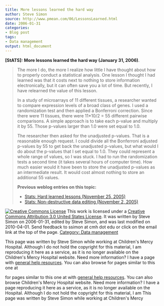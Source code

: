 ```yaml
---
title: More lessons learned the hard way
author: Steve Simon
source: http://www.pmean.com/06/LessonsLearned.html
date: 2006-01-31
categories:
- Blog post
tags:
- Data management
output: html_document
---
```

**[StATS]:** **More lessons learned the hard way
(January 31, 2006)**.

> The more I do, the more I realize how little I have thought about how
> to properly conduct a statistical analysis. One lesson I thought I had
> learned was that it costs next to nothing to store information
> electronically, but it can often save you a lot of time. But recently,
> I have relearned the value of this lesson.
>
> In a study of microarrays of 11 different tissues, a researcher wanted
> to compare expression levels of a broad class of genes. I used a
> randomization test and then applied a Bonferroni correction. Since
> there were 11 tissues, there were 11\*10/2 = 55 different pairwise
> comparisons. A simple approach is to take each p-value and multiply it
> by 55. Those p-values larger than 1.0 were set equal to 1.0.
>
> The researcher then asked for the unadjusted p-values. That is a
> reasonable enough request. I could divide all the Bonferroni adjusted
> p-values by 55 to get back the unadjusted p-values, but what would I
> do about the p-values that I set equal to 1.0. They could represent a
> whole range of values, so I was stuck. I had to run the randomization
> tests a second time (it takes several hours of computer time). How
> much easier would it have been to store the unadjusted p-values as an
> intermediate result. It would cost almost nothing to store an
> additional 55 values.
>
> **Previous weblog entries on this topic:**
>
> -   [Stats: Hard learned lessons (November
>     25, 2005)](http://www.pmean.com/weblog2005/HardLessons.asp)
> -   [Stats: Non-destructive data editing (November
>     2, 2005)](http://www.pmean.com/weblog2005/NondestructiveEditing.asp)

[![Creative Commons
License](http://i.creativecommons.org/l/by/3.0/us/80x15.png)](http://creativecommons.org/licenses/by/3.0/us/)
This work is licensed under a [Creative Commons Attribution 3.0 United
States License](http://creativecommons.org/licenses/by/3.0/us/). It was
written by Steve Simon on 2006-01-31, edited by Steve Simon, and was
last modified on 2010-04-01. Send feedback to ssimon at cmh dot edu or
click on the email link at the top of the page. [Category: Data
management](../category/DataManagement.html)

This page was written by Steve Simon while working at Children\'s Mercy
Hospital. Although I do not hold the copyright for this material, I am
reproducing it here as a service, as it is no longer available on the
Children\'s Mercy Hospital website. Need more information? I have a page
with [general help resources](../GeneralHelp.html). You can also browse
for pages similar to this one at
<!---More--->
for pages similar to this one at
with [general help resources](../GeneralHelp.html). You can also browse
Children\'s Mercy Hospital website. Need more information? I have a page
reproducing it here as a service, as it is no longer available on the
Hospital. Although I do not hold the copyright for this material, I am
This page was written by Steve Simon while working at Children\'s Mercy

<!---Do not use
**[StATS]:** **More lessons learned the hard way
This page was written by Steve Simon while working at Children\'s Mercy
Hospital. Although I do not hold the copyright for this material, I am
reproducing it here as a service, as it is no longer available on the
Children\'s Mercy Hospital website. Need more information? I have a page
with [general help resources](../GeneralHelp.html). You can also browse
for pages similar to this one at
--->

